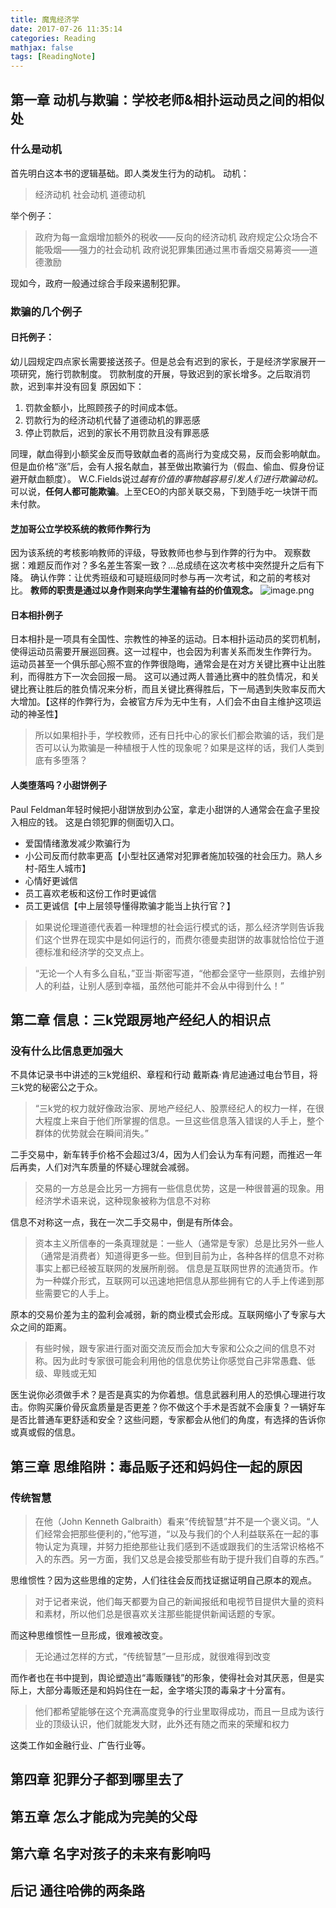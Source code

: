 ```yaml
---
title: 魔鬼经济学
date: 2017-07-26 11:35:14
categories: Reading
mathjax: false
tags: [ReadingNote]
---
```



## 第一章 动机与欺骗：学校老师&相扑运动员之间的相似处
### 什么是动机
首先明白这本书的逻辑基础。即人类发生行为的动机。
动机：
>经济动机
社会动机
道德动机

举个例子：
>政府为每一盒烟增加额外的税收——反向的经济动机
政府规定公众场合不能吸烟——强力的社会动机
政府说犯罪集团通过黑市香烟交易筹资——道德激励

现如今，政府一般通过综合手段来遏制犯罪。

### 欺骗的几个例子
#### 日托例子：
幼儿园规定四点家长需要接送孩子。但是总会有迟到的家长，于是经济学家展开一项研究，施行罚款制度。
罚款制度的开展，导致迟到的家长增多。之后取消罚款，迟到率并没有回复
原因如下：
 1. 罚款金额小，比照顾孩子的时间成本低。
 2. 罚款行为的经济动机代替了道德动机的罪恶感
 3. 停止罚款后，迟到的家长不用罚款且没有罪恶感

同理，献血得到小额奖金反而导致献血者的高尚行为变成交易，反而会影响献血。但是血价格“涨”后，会有人报名献血，甚至做出欺骗行为（假血、偷血、假身份证避开献血额度）。
W.C.Fields说过*越有价值的事物越容易引发人们进行欺骗动机。*
可以说，**任何人都可能欺骗**。上至CEO的内部关联交易，下到随手吃一块饼干而未付款。

#### 芝加哥公立学校系统的教师作弊行为
因为该系统的考核影响教师的评级，导致教师也参与到作弊的行为中。
观察数据：难题反而作对？多名差生答案一致？...总成绩在这次考核中突然提升之后有下降。
确认作弊：让优秀班级和可疑班级同时参与再一次考试，和之前的考核对比。
**教师的职责是通过以身作则来向学生灌输有益的价值观念。**
![image.png](http://upload-images.jianshu.io/upload_images/2812342-d639c3f1a0ccd721.png?imageMogr2/auto-orient/strip%7CimageView2/2/w/1240)

#### 日本相扑例子
日本相扑是一项具有全国性、宗教性的神圣的运动。日本相扑运动员的奖罚机制，使得运动员需要开展巡回赛。这一过程中，也会因为利害关系而发生作弊行为。
运动员甚至一个俱乐部心照不宣的作弊很隐晦，通常会是在对方关键比赛中让出胜利，而得胜方下一次会回报一局。
这可以通过两人普通比赛中的胜负情况，和关键比赛让胜后的胜负情况来分析，而且关键比赛得胜后，下一局遇到失败率反而大大增加。【这样的作弊行为，会被官方斥为无中生有，人们会不由自主维护这项运动的神圣性】

> 所以如果相扑手，学校教师，还有日托中心的家长们都会欺骗的话，我们是否可以认为欺骗是一种植根于人性的现象呢？如果是这样的话，我们人类到底有多堕落？

#### 人类堕落吗？小甜饼例子
Paul Feldman年轻时候把小甜饼放到办公室，拿走小甜饼的人通常会在盒子里投入相应的钱。
这是白领犯罪的侧面切入口。

* 爱国情绪激发减少欺骗行为
* 小公司反而付款率更高【小型社区通常对犯罪者施加较强的社会压力。熟人乡村-陌生人城市】
* 心情好更诚信
* 员工喜欢老板和这份工作时更诚信
* 员工更诚信【中上层领导懂得欺骗才能当上执行官？】

> 如果说伦理道德代表着一种理想的社会运行模式的话，那么经济学则告诉我们这个世界在现实中是如何运行的，而费尔德曼卖甜饼的故事就恰恰位于道德标准和经济学的交叉点上。

> “无论一个人有多么自私，”亚当·斯密写道，“他都会坚守一些原则，去维护别人的利益，让别人感到幸福，虽然他可能并不会从中得到什么！”


## 第二章 信息：三k党跟房地产经纪人的相识点
### 没有什么比信息更加强大
不具体记录书中讲述的三k党组织、章程和行动
戴斯森·肯尼迪通过电台节目，将三k党的秘密公之于众。
> “三k党的权力就好像政治家、房地产经纪人、股票经纪人的权力一样，在很大程度上来自于他们所掌握的信息。一旦这些信息落入错误的人手上，整个群体的优势就会在瞬间消失。”

二手交易中，新车转手价格不会超过3/4，因为人们会认为车有问题，而推迟一年后再卖，人们对汽车质量的怀疑心理就会减弱。
> 交易的一方总是会比另一方拥有一些信息优势，这是一种很普遍的现象。用经济学术语来说，这种现象被称为信息不对称

信息不对称这一点，我在一次二手交易中，倒是有所体会。
> 资本主义所信奉的一条真理就是：一些人（通常是专家）总是比另外一些人 （通常是消费者）知道得更多一些。但到目前为止，各种各样的信息不对称事实上都已经被互联网的发展所削弱。
> 信息是互联网世界的流通货币。作为一种媒介形式，互联网可以迅速地把信息从那些拥有它的人手上传递到那些需要它的人手上。

原本的交易价差为主的盈利会减弱，新的商业模式会形成。互联网缩小了专家与大众之间的距离。
> 有些时候，跟专家进行面对面交流反而会加大专家和公众之间的信息不对称。因为此时专家很可能会利用他的信息优势让你感觉自己非常愚蠢、低级、卑贱或无知

医生说你必须做手术？是否是真实的为你着想。信息武器利用人的恐惧心理进行攻击。你购买廉价骨灰盒质量是否更差？你不做这个手术是否就不会康复？一辆好车是否比普通车更舒适和安全？这些问题，专家都会从他们的角度，有选择的告诉你或真或假的信息。

## 第三章 思维陷阱：毒品贩子还和妈妈住一起的原因
### 传统智慧
> 在他（John Kenneth Galbraith）看来“传统智慧”并不是一个褒义词。“人们经常会把那些便利的，”他写道，“以及与我们的个人利益联系在一起的事物认定为真理，并努力拒绝那些让我们感到不适或跟我们的生活常识格格不入的东西。另一方面，我们又总是会接受那些有助于提升我们自尊的东西。”

思维惯性？因为这些思维的定势，人们往往会反而找证据证明自己原本的观点。
> 对于记者来说，他们每天都要为自己的新闻报纸和电视节目提供大量的资料和素材，所以他们总是很喜欢关注那些能提供新闻话题的专家。

而这种思维惯性一旦形成，很难被改变。
> 无论通过怎样的方式，“传统智慧”一旦形成，就很难得到改变

而作者也在书中提到，舆论塑造出“毒贩赚钱”的形象，使得社会对其厌恶，但是实际上，大部分毒贩还是和妈妈住在一起，金字塔尖顶的毒枭才十分富有。
> 他们都希望能够在这个充满高度竞争的行业里取得成功，而且一旦成为该行业的顶级认识，他们就能发大财，此外还有随之而来的荣耀和权力

这类工作如金融行业、广告行业等。

## 第四章 犯罪分子都到哪里去了

## 第五章 怎么才能成为完美的父母

## 第六章 名字对孩子的未来有影响吗

## 后记 通往哈佛的两条路
